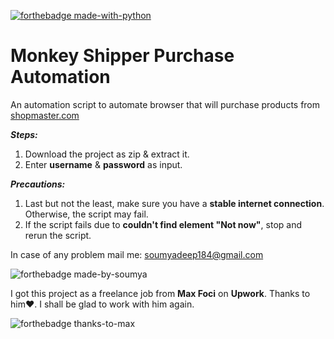 [![forthebadge made-with-python](http://ForTheBadge.com/images/badges/made-with-python.svg)](https://www.python.org/)

# Monkey Shipper Purchase Automation
An automation script to automate browser that will purchase products from <a href='https://www.shopmaster.com/order/index.html?state=to-purchase'>shopmaster.com</a>

***Steps:***
1. Download the project as zip & extract it.
2. Enter **username** & **password** as input.

***Precautions:***
1. Last but not the least, make sure you have a **stable internet connection**. Otherwise, the script may fail.
2. If the script fails due to **couldn't find element "Not now"**, stop and rerun the script.

In case of any problem mail me: <a href="mailto:soumyadeep184@gmail.com">soumyadeep184@gmail.com</a> 

![forthebadge made-by-soumya](https://img.shields.io/badge/CREATED_BY-SOUMYA-blue)

I got this project as a freelance job from **Max Foci** on **Upwork**. Thanks to him❤. I shall be glad to work with him again.

![forthebadge thanks-to-max](https://img.shields.io/badge/THANKS_TO-MAX-brightgreen)

